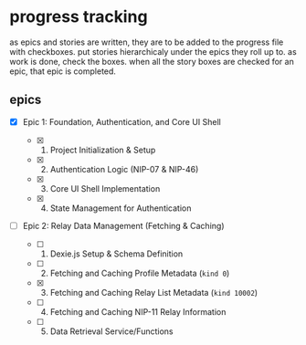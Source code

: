 # progress tracking

as epics and stories are written, they are to be added to the progress file with checkboxes. put stories hierarchicaly under the epics they roll up to. as work is done, check the boxes. when all the story boxes are checked for an epic, that epic is completed.

## epics

- [x] Epic 1: Foundation, Authentication, and Core UI Shell

  - [x] 1. Project Initialization & Setup
  - [x] 2. Authentication Logic (NIP-07 & NIP-46)
  - [x] 3. Core UI Shell Implementation
  - [x] 4. State Management for Authentication

- [ ] Epic 2: Relay Data Management (Fetching & Caching)
  - [ ] 1. Dexie.js Setup & Schema Definition
  - [ ] 2. Fetching and Caching Profile Metadata (`kind 0`)
  - [x] 3. Fetching and Caching Relay List Metadata (`kind 10002`)
  - [ ] 4. Fetching and Caching NIP-11 Relay Information
  - [ ] 5. Data Retrieval Service/Functions
